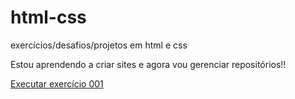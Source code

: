 # html-css
 exercícios/desafios/projetos em html e css

Estou aprendendo a criar sites e agora vou gerenciar repositórios!!

<a href="https://pedrogiacciani.github.io/html-css/exercicios/ex010/index.html">Executar exercício 001</a>